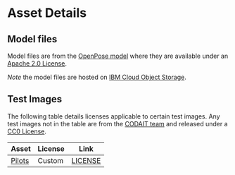# Asset Details

## Model files

Model files are from the [OpenPose model](https://github.com/ildoonet/tf-pose-estimation) where they are available under an [Apache 2.0 License](https://github.com/ildoonet/tf-pose-estimation/blob/master/LICENSE).

_Note_ the model files are hosted on [IBM Cloud Object Storage](http://max-assets.s3-api.us-geo.objectstorage.softlayer.net/human-pose-estimator/1.0/assets.tar.gz).

## Test Images

The following table details licenses applicable to certain test images. Any test images not in the table are from the [CODAIT team](codait.org) and released under a [CC0 License](https://creativecommons.org/publicdomain/zero/1.0/).

| Asset | License | Link  |
| ------------- | --------  | -------- |
| [Pilots](Pilots.jpg) | Custom | [LICENSE](https://en.wikipedia.org/wiki/Apollo_11#/media/File:Apollo_11_Crew.jpg) |